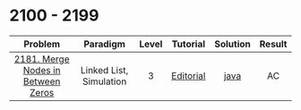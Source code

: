 # 2100 - 2199

|                                              Problem                                              |        Paradigm         | Level |                                      Tutorial                                      |                     Solution                     | Result |
| :-----------------------------------------------------------------------------------------------: | :---------------------: | :---: | :--------------------------------------------------------------------------------: | :----------------------------------------------: | :----: |
| [2181. Merge Nodes in Between Zeros](https://leetcode.com/problems/merge-nodes-in-between-zeros/) | Linked List, Simulation |   3   | [Editorial](https://leetcode.com/problems/merge-nodes-in-between-zeros/editorial/) | [java](./2181_Merge_Nodes_in_Between_Zeros.java) |   AC   |
